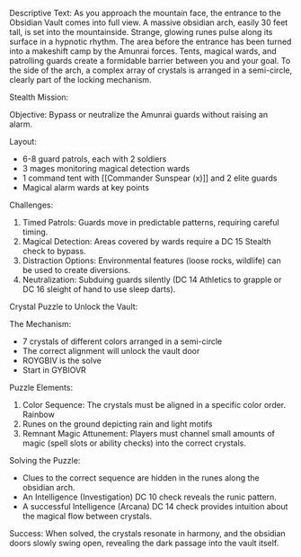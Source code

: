 Descriptive Text:
As you approach the mountain face, the entrance to the Obsidian Vault comes into full view. A massive obsidian arch, easily 30 feet tall, is set into the mountainside. Strange, glowing runes pulse along its surface in a hypnotic rhythm. The area before the entrance has been turned into a makeshift camp by the Amunrai forces. Tents, magical wards, and patrolling guards create a formidable barrier between you and your goal. To the side of the arch, a complex array of crystals is arranged in a semi-circle, clearly part of the locking mechanism.

Stealth Mission:

Objective: Bypass or neutralize the Amunrai guards without raising an alarm.

Layout:
- 6-8 guard patrols, each with 2 soldiers
- 3 mages monitoring magical detection wards
- 1 command tent with [[Commander Sunspear (x)]] and 2 elite guards
- Magical alarm wards at key points

Challenges:
1. Timed Patrols: Guards move in predictable patterns, requiring careful timing.
2. Magical Detection: Areas covered by wards require a DC 15 Stealth check to bypass.
3. Distraction Options: Environmental features (loose rocks, wildlife) can be used to create diversions.
4. Neutralization: Subduing guards silently (DC 14 Athletics to grapple or DC 16 sleight of hand to use sleep darts).

Crystal Puzzle to Unlock the Vault:

The Mechanism:
- 7 crystals of different colors arranged in a semi-circle
- The correct alignment will unlock the vault door
- ROYGBIV is the solve
- Start in GYBIOVR

Puzzle Elements:
1. Color Sequence: The crystals must be aligned in a specific color order. Rainbow
2. Runes on the ground depicting rain and light motifs
3. Remnant Magic Attunement: Players must channel small amounts of magic (spell slots or ability checks) into the correct crystals.

Solving the Puzzle:
- Clues to the correct sequence are hidden in the runes along the obsidian arch.
- An Intelligence (Investigation) DC 10 check reveals the runic pattern.
- A successful Intelligence (Arcana) DC 14 check provides intuition about the magical flow between crystals.

Success:
When solved, the crystals resonate in harmony, and the obsidian doors slowly swing open, revealing the dark passage into the vault itself.